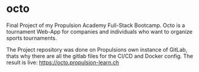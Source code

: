 # octo
Final Project of my Propulsion Academy Full-Stack Bootcamp. Octo is a tournament Web-App for companies and individuals who want to organize sports tournaments.

The Project repository was done on Propulsions own instance of GitLab, thats why there are all the gitlab files for the CI/CD and Docker config. The result is live:
https://octo.propulsion-learn.ch
